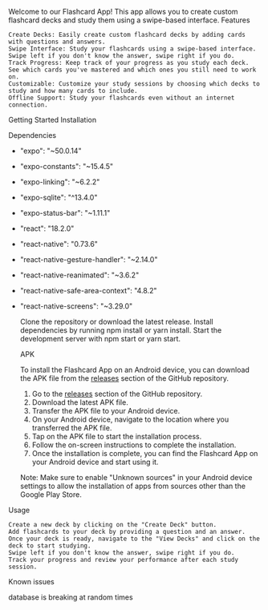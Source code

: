 Welcome to our Flashcard App! This app allows you to create custom flashcard decks and study them using a swipe-based interface.
Features

    Create Decks: Easily create custom flashcard decks by adding cards with questions and answers.
    Swipe Interface: Study your flashcards using a swipe-based interface. Swipe left if you don't know the answer, swipe right if you do.
    Track Progress: Keep track of your progress as you study each deck. See which cards you've mastered and which ones you still need to work on.
    Customizable: Customize your study sessions by choosing which decks to study and how many cards to include.
    Offline Support: Study your flashcards even without an internet connection.

Getting Started
Installation

Dependencies 

- "expo": "~50.0.14"
- "expo-constants": "~15.4.5"
- "expo-linking": "~6.2.2"
- "expo-sqlite": "^13.4.0"
- "expo-status-bar": "~1.11.1"
- "react": "18.2.0"
- "react-native": "0.73.6"
- "react-native-gesture-handler": "~2.14.0"
- "react-native-reanimated": "~3.6.2"
- "react-native-safe-area-context": "4.8.2"
- "react-native-screens": "~3.29.0"

    Clone the repository or download the latest release.
    Install dependencies by running npm install or yarn install.
    Start the development server with npm start or yarn start.


    APK

    To install the Flashcard App on an Android device, you can download the APK file from the [releases](https://github.com/Willem-T/FlashCards/releases) section of the GitHub repository.

    1. Go to the [releases](https://github.com/Willem-T/FlashCards/releases) section of the GitHub repository.
    2. Download the latest APK file.
    3. Transfer the APK file to your Android device.
    4. On your Android device, navigate to the location where you transferred the APK file.
    5. Tap on the APK file to start the installation process.
    6. Follow the on-screen instructions to complete the installation.
    7. Once the installation is complete, you can find the Flashcard App on your Android device and start using it.

    Note: Make sure to enable "Unknown sources" in your Android device settings to allow the installation of apps from sources other than the Google Play Store.

Usage

    Create a new deck by clicking on the "Create Deck" button.
    Add flashcards to your deck by providing a question and an answer.
    Once your deck is ready, navigate to the "View Decks" and click on the deck to start studying.
    Swipe left if you don't know the answer, swipe right if you do.
    Track your progress and review your performance after each study session.

Known issues

  database is breaking at random times
